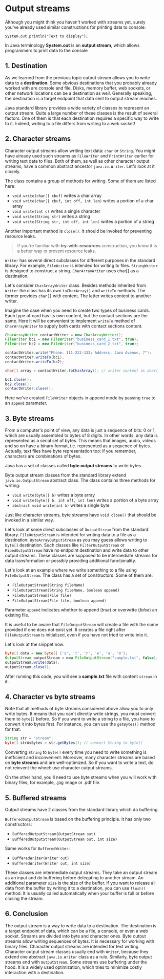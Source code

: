 # Output streams

Although you might think you haven't worked with streams yet, surely you've already used similar constructions for printing data to console:

    System.out.println("Text to display");

In Java terminology **System.out** is an **output stream**, which allows programmers to print data to the console

## 1. Destination
As we learned from the previous topic output stream allows you to write data to a **destination**. Some obvious destinations that you probably already worked with are console and file. Disks, memory buffer, web sockets, or other network locations can be a destination as well. Generally speaking, the destination is a target endpoint that data sent to output stream reaches.

Java standard library provides a wide variety of classes to represent an output stream. Quite a large number of these classes is the result of several factors. One of them is that each destination requires a specific way to write to it. Indeed, writing to a file differs from writing to a web socket!

## 2. Character streams
Character output streams allow writing text data: `char` or `String`. You might have already used such streams as `FileWriter` and `PrintWriter` earlier for writing text data to files. Both of them, as well as other character output streams, have a common abstract ancestor `java.io.Writer`. Let's look at it closely.

The class contains a group of methods for writing. Some of them are listed here:

- `void write(char[] cbuf)` writes a char array
- `void write(char[] cbuf, int off, int len)` writes a portion of a char array
- `void write(int c)` writes a single character
- `void write(String str)` writes a string
- `void write(String str, int off, int len)` writes a portion of a string

Another important method is `close()`. It should be invoked for preventing resource leaks.

> If you're familiar with **try-with-resources** construction, you know it is a better way to prevent resource leaks.

`Writer` has several direct subclasses for different purposes in the standard library. For example, `FileWriter` is intended for writing to files. `StringWriter` is designed to construct a string. `CharArrayWriter` uses char[] as a destination.

Let's consider `CharArrayWriter` class. Besides methods inherited from `Writer` the class has its own `toCharArray()` and `writeTo` methods. The former provides `char[]` with content. The latter writes content to another writer.

Imagine the case when you need to create two types of business cards. Each type of card has its own content, but the contact sections are the same. Here it will be convenient to implement `writeTo` method of `CharArrayWriter` to supply both cards with contact sections content.

```java
CharArrayWriter contactWriter = new CharArrayWriter();
FileWriter bc1 = new FileWriter("business_card_1.txt", true);
FileWriter bc2 = new FileWriter("business_card_2.txt", true);

contactWriter.write("Phone: 111-222-333; Address: Java Avenue, 7");
contactWriter.writeTo(bc1);
contactWriter.writeTo(bc2);

char[] array = contactWriter.toCharArray(); // writer content as char[]

bc1.close();
bc2.close();
contactWriter.close();
```

Here we've created `FileWriter` objects in append mode by passing `true` to an `append` parameter.


## 3. Byte streams
From a computer's point of view, any data is just a sequence of bits: 0 or 1, which are usually assembled to bytes of 8 digits. In other words, any data is represented as a serial set of bytes. This means that images, audio, videos and so on have a binary format, i.e. represented as a sequence of bytes. Actually, text files have byte representation too: if you remember, characters are combinations of bytes.

Java has a set of classes called **byte output streams** to write bytes.

Byte output stream classes from the standard library extend `java.io.OutputStream` abstract class. The class contains three methods for writing:

- `void write(byte[] b)` writes a byte array
- `void write(byte[] b, int off, int len)` writes a portion of a byte array
- `abstract void write(int b)` writes a single byte

Just like character streams, byte streams have `void close()` that should be invoked in a similar way.

Let's look at some direct subclasses of `OutputStream` from the standard library. `FileOutputStream` is intended for writing data to a file as a destination. `ByteArrayOutputStream` as you may guess allows writing to `byte[]` destination. Such classes like `FilterOutputStream` or `PipedOutputStream` have no endpoint destination and write data to other output streams. These classes are supposed to be intermediate streams for data transformation or possibly providing additional functionality.

Let's look at an example where we write something to a file using `FileOutputStream`. The class has a set of constructors. Some of them are:

- `FileOutputStream(String fileName)`
- `FileOutputStream(String fileName, boolean append)`
- `FileOutputStream(File file)`
- `FileOutputStream(File file, boolean append)`

Parameter `append` indicates whether to append (*true*) or overwrite (*false*) an existing file.

It is useful to be aware that `FileOutputStream` will create a file with the name provided if one does not exist yet. It creates a file right after `FileOutputStream` is initialized, even if you have not tried to write into it.

Let's look at the snippet now.
```java
byte[] data = new byte[] {'s', 't', 'r', 'e', 'a', 'm'};
OutputStream outputStream = new FileOutputStream("sample.txt", false);
outputStream.write(data);
outputStream.close();
```

After running this code, you will see a **sample.txt** file with content `stream` in it.

## 4. Character vs byte streams
Note that all methods of byte streams considered above allow you to only write bytes. It means that you can't directly write strings, you must convert them to `byte[]` before. So if you want to write a string to a file, you have to convert it into bytes first. For instance, you can use the `getBytes()` method for that.
```java
String str = "stream"; 
byte[] strAsBytes = str.getBytes(); // convert String to byte[]
```

Converting `String` to `byte[]` every time you need to write something is inefficient and inconvenient. Moreover, many character streams are based on **byte streams** and are well-optimized. So if you want to write a text, do not reinvent the wheel: use character output streams.

On the other hand, you'll need to use byte streams when you will work with binary files, for example, .jpg image or .pdf file.

## 5. Buffered streams
Output streams have 2 classes from the standard library which do buffering.

`BufferedOutputStream` is based on the buffering principle. It has only two constructors:

- `BufferedOutputStream(OutputStream out)`
- `BufferedOutputStream(OutputStream out, int size)`

Same works for `BufferedWriter`:

- `BufferedWriter(Writer out)`
- `BufferedWriter(Writer out, int size)`

These classes are intermediate output streams. They take an output stream as an input and do buffering before delegating to another stream. An additional parameter `size` is the size of the buffer. If you want to release all data from the buffer by writing it to a destination, you can use `flush()` method. It is usually called automatically when your buffer is full or before closing the stream.

## 6. Conclusion
The output stream is a way to write data to a destination. The destination is a target endpoint of data, which can be a file, a console, or even a web socket. Streams are divided into byte and character ones. Byte output streams allow writing sequences of bytes. It is necessary for working with binary files. Character output streams are intended for text writing. Character output stream classes usually end with `Writer`, because they extend one abstract `java.io.Writer` class as a rule. Similarly, byte output streams end with `OutputStream`. Some streams use buffering under the hood. It is a widely used optimization, which tries to minimize costly interaction with a destination.

